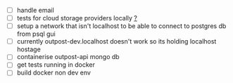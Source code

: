 - [ ] handle email
- [ ] tests for cloud storage providers locally [?](https://github.com/fsouza/fake-gcs-server)
- [ ] setup a network that isn't localhost to be able to connect to postgres db from psql gui
- [ ] currently outpost-dev.localhost doesn't work so its holding localhost hostage
- [ ] containerise outpost-api mongo db
- [ ] get tests running in docker
- [ ] build docker non dev env
